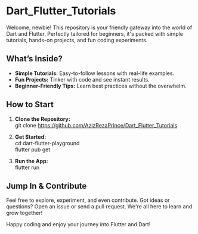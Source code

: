 # Dart_Flutter_Tutorials

Welcome, newbie! This repository is your friendly gateway into the world of Dart and Flutter. Perfectly tailored for beginners, it's packed with simple tutorials, hands-on projects, and fun coding experiments.

## What’s Inside?

- **Simple Tutorials:** Easy-to-follow lessons with real-life examples.
- **Fun Projects:** Tinker with code and see instant results.
- **Beginner-Friendly Tips:** Learn best practices without the overwhelm.

## How to Start

1. **Clone the Repository:**  
   git clone https://github.com/AzizRezaPrince/Dart_Flutter_Tutorials

2. **Get Started:**  
   cd dart-flutter-playground  
   flutter pub get

3. **Run the App:**  
   flutter run

## Jump In & Contribute

Feel free to explore, experiment, and even contribute. Got ideas or questions? Open an issue or send a pull request. We're all here to learn and grow together!

Happy coding and enjoy your journey into Flutter and Dart!
